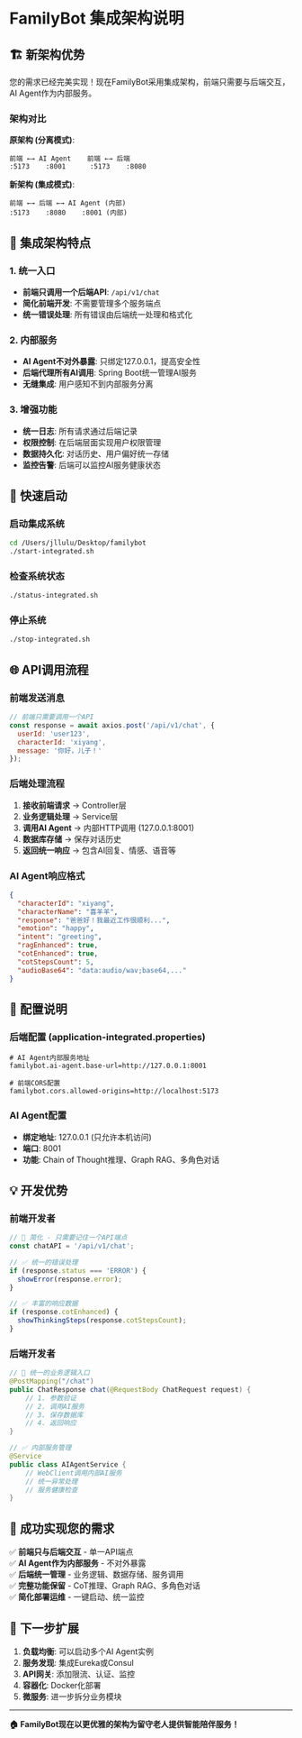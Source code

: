 # FamilyBot 集成架构说明

## 🏗️ 新架构优势

您的需求已经完美实现！现在FamilyBot采用集成架构，前端只需要与后端交互，AI Agent作为内部服务。

### 架构对比

**原架构 (分离模式)**:
```
前端 ←→ AI Agent    前端 ←→ 后端
:5173    :8001      :5173    :8080
```

**新架构 (集成模式)**:
```
前端 ←→ 后端 ←→ AI Agent (内部)
:5173    :8080    :8001 (内部)
```

## 🎯 集成架构特点

### 1. 统一入口
- **前端只调用一个后端API**: `/api/v1/chat`
- **简化前端开发**: 不需要管理多个服务端点
- **统一错误处理**: 所有错误由后端统一处理和格式化

### 2. 内部服务
- **AI Agent不对外暴露**: 只绑定127.0.0.1，提高安全性
- **后端代理所有AI调用**: Spring Boot统一管理AI服务
- **无缝集成**: 用户感知不到内部服务分离

### 3. 增强功能
- **统一日志**: 所有请求通过后端记录
- **权限控制**: 在后端层面实现用户权限管理
- **数据持久化**: 对话历史、用户偏好统一存储
- **监控告警**: 后端可以监控AI服务健康状态

## 🚀 快速启动

### 启动集成系统
```bash
cd /Users/jllulu/Desktop/familybot
./start-integrated.sh
```

### 检查系统状态
```bash
./status-integrated.sh
```

### 停止系统
```bash
./stop-integrated.sh
```

## 🌐 API调用流程

### 前端发送消息
```javascript
// 前端只需要调用一个API
const response = await axios.post('/api/v1/chat', {
  userId: 'user123',
  characterId: 'xiyang',
  message: '你好，儿子！'
});
```

### 后端处理流程
1. **接收前端请求** → Controller层
2. **业务逻辑处理** → Service层  
3. **调用AI Agent** → 内部HTTP调用 (127.0.0.1:8001)
4. **数据库存储** → 保存对话历史
5. **返回统一响应** → 包含AI回复、情感、语音等

### AI Agent响应格式
```json
{
  "characterId": "xiyang",
  "characterName": "喜羊羊",
  "response": "爸爸好！我最近工作很顺利...",
  "emotion": "happy",
  "intent": "greeting",
  "ragEnhanced": true,
  "cotEnhanced": true,
  "cotStepsCount": 5,
  "audioBase64": "data:audio/wav;base64,..."
}
```

## 🔧 配置说明

### 后端配置 (application-integrated.properties)
```properties
# AI Agent内部服务地址
familybot.ai-agent.base-url=http://127.0.0.1:8001

# 前端CORS配置
familybot.cors.allowed-origins=http://localhost:5173
```

### AI Agent配置
- **绑定地址**: 127.0.0.1 (只允许本机访问)
- **端口**: 8001
- **功能**: Chain of Thought推理、Graph RAG、多角色对话

## 💡 开发优势

### 前端开发者
```javascript
// 🎯 简化 - 只需要记住一个API端点
const chatAPI = '/api/v1/chat';

// ✅ 统一的错误处理
if (response.status === 'ERROR') {
  showError(response.error);
}

// ✅ 丰富的响应数据
if (response.cotEnhanced) {
  showThinkingSteps(response.cotStepsCount);
}
```

### 后端开发者
```java
// 🎯 统一的业务逻辑入口
@PostMapping("/chat")
public ChatResponse chat(@RequestBody ChatRequest request) {
    // 1. 参数验证
    // 2. 调用AI服务
    // 3. 保存数据库
    // 4. 返回响应
}

// ✅ 内部服务管理
@Service
public class AIAgentService {
    // WebClient调用内部AI服务
    // 统一异常处理
    // 服务健康检查
}
```

## 🎉 成功实现您的需求

✅ **前端只与后端交互** - 单一API端点  
✅ **AI Agent作为内部服务** - 不对外暴露  
✅ **后端统一管理** - 业务逻辑、数据存储、服务调用  
✅ **完整功能保留** - CoT推理、Graph RAG、多角色对话  
✅ **简化部署运维** - 一键启动、统一监控  

## 🌟 下一步扩展

1. **负载均衡**: 可以启动多个AI Agent实例
2. **服务发现**: 集成Eureka或Consul
3. **API网关**: 添加限流、认证、监控
4. **容器化**: Docker化部署
5. **微服务**: 进一步拆分业务模块

---

**🏠 FamilyBot现在以更优雅的架构为留守老人提供智能陪伴服务！**

